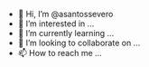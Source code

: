 - 👋 Hi, I’m @asantossevero
- 👀 I’m interested in ...
- 🌱 I’m currently learning ...
- 💞️ I’m looking to collaborate on ...
- 📫 How to reach me ...

<!---
asantossevero/asantossevero is a ✨ special ✨ repository because its `README.md` (this file) appears on your GitHub profile.
You can click the Preview link to take a look at your changes.
--->
